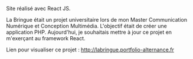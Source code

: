 Site réalisé avec React JS.

La Bringue était un projet universitaire lors de mon Master Communication Numérique et Conception Multimédia. L'objectif était de créer une application PHP. Aujourd'hui, je souhaitais mettre à jour ce projet en m'exerçant au framework React.

Lien pour visualiser ce projet : http://labringue.portfolio-alternance.fr
